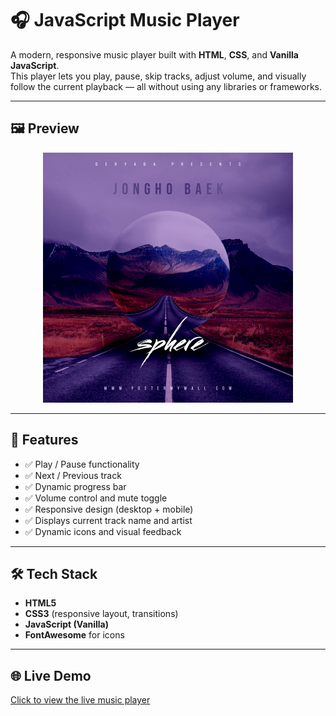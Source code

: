 # 🎧 JavaScript Music Player

A modern, responsive music player built with **HTML**, **CSS**, and **Vanilla JavaScript**.  
This player lets you play, pause, skip tracks, adjust volume, and visually follow the current playback — all without using any libraries or frameworks.

---

## 🖼️ Preview

<div align="center">
  <img src="./public/images/1.jpg" alt="Music Player Preview" width="400"/>
</div>

---

## 🚀 Features

- ✅ Play / Pause functionality  
- ✅ Next / Previous track  
- ✅ Dynamic progress bar  
- ✅ Volume control and mute toggle  
- ✅ Responsive design (desktop + mobile)  
- ✅ Displays current track name and artist  
- ✅ Dynamic icons and visual feedback  

---

## 🛠️ Tech Stack

- **HTML5**
- **CSS3** (responsive layout, transitions)
- **JavaScript (Vanilla)**
- **FontAwesome** for icons

---

## 🌐 Live Demo

[Click to view the live music player](https://rezashahidi86.github.io/music-player/)




